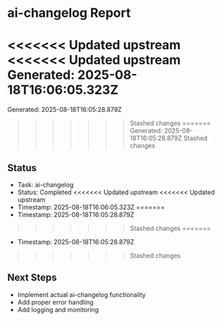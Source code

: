 # ai-changelog Report

<<<<<<< Updated upstream
<<<<<<< Updated upstream
Generated: 2025-08-18T16:06:05.323Z
=======
Generated: 2025-08-18T16:05:28.879Z
>>>>>>> Stashed changes
=======
Generated: 2025-08-18T16:05:28.879Z
>>>>>>> Stashed changes

## Status
- Task: ai-changelog
- Status: Completed
<<<<<<< Updated upstream
<<<<<<< Updated upstream
- Timestamp: 2025-08-18T16:06:05.323Z
=======
- Timestamp: 2025-08-18T16:05:28.879Z
>>>>>>> Stashed changes
=======
- Timestamp: 2025-08-18T16:05:28.879Z
>>>>>>> Stashed changes

## Next Steps
- Implement actual ai-changelog functionality
- Add proper error handling
- Add logging and monitoring
